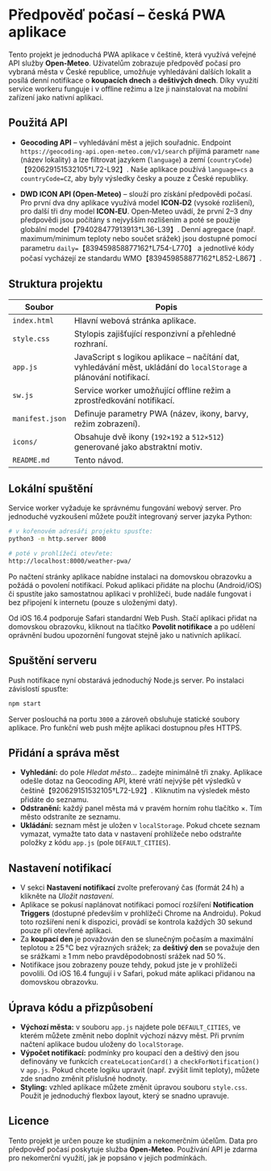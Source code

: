 # Předpověď počasí – česká PWA aplikace

Tento projekt je jednoduchá PWA aplikace v češtině, která využívá veřejné API služby **Open‑Meteo**. Uživatelům zobrazuje předpověď počasí pro vybraná města v České republice, umožňuje vyhledávání dalších lokalit a posílá denní notifikace o **koupacích dnech** a **deštivých dnech**. Díky využití service workeru funguje i v offline režimu a lze ji nainstalovat na mobilní zařízení jako nativní aplikaci.

## Použitá API

- **Geocoding API** – vyhledávání měst a jejich souřadnic. Endpoint `https://geocoding-api.open-meteo.com/v1/search` přijímá parametr `name` (název lokality) a lze filtrovat jazykem (`language`) a zemí (`countryCode`)【920629151532105†L72-L92】. Naše aplikace používá `language=cs` a `countryCode=CZ`, aby byly výsledky česky a pouze z České republiky.

- **DWD ICON API (Open‑Meteo)** – slouží pro získání předpovědi počasí. Pro první dva dny aplikace využívá model **ICON‑D2** (vysoké rozlišení), pro další tři dny model **ICON‑EU**. Open‑Meteo uvádí, že první 2–3 dny předpovědi jsou počítány s nejvyšším rozlišením a poté se použije globální model【794028477913913†L36-L39】. Denní agregace (např. maximum/minimum teploty nebo součet srážek) jsou dostupné pomocí parametru `daily=`【839459858877162†L754-L770】 a jednotlivé kódy počasí vycházejí ze standardu WMO【839459858877162†L852-L867】.

## Struktura projektu

| Soubor | Popis |
|-------|------|
| `index.html` | Hlavní webová stránka aplikace. |
| `style.css` | Stylopis zajišťující responzivní a přehledné rozhraní. |
| `app.js` | JavaScript s logikou aplikace – načítání dat, vyhledávání měst, ukládání do `localStorage` a plánování notifikací. |
| `sw.js` | Service worker umožňující offline režim a zprostředkování notifikací. |
| `manifest.json` | Definuje parametry PWA (název, ikony, barvy, režim zobrazení). |
| `icons/` | Obsahuje dvě ikony (`192×192` a `512×512`) generované jako abstraktní motiv. |
| `README.md` | Tento návod. |

## Lokální spuštění

Service worker vyžaduje ke správnému fungování webový server. Pro jednoduché vyzkoušení můžete použít integrovaný server jazyka Python:

```bash
# v kořenovém adresáři projektu spusťte:
python3 -m http.server 8000

# poté v prohlížeči otevřete:
http://localhost:8000/weather-pwa/
```

Po načtení stránky aplikace nabídne instalaci na domovskou obrazovku a požádá o povolení notifikací. Pokud aplikaci přidáte na plochu (Android/iOS) či spustíte jako samostatnou aplikaci v prohlížeči, bude nadále fungovat i bez připojení k internetu (pouze s uloženými daty).

Od iOS 16.4 podporuje Safari standardní Web Push. Stačí aplikaci přidat na domovskou obrazovku, kliknout na tlačítko **Povolit notifikace** a po udělení oprávnění budou upozornění fungovat stejně jako u nativních aplikací.

## Spuštění serveru

Push notifikace nyní obstarává jednoduchý Node.js server. Po instalaci závislostí spusťte:

```bash
npm start
```

Server poslouchá na portu `3000` a zároveň obsluhuje statické soubory aplikace. Pro funkční web push mějte aplikaci dostupnou přes HTTPS.

## Přidání a správa měst

- **Vyhledání:** do pole *Hledat město...* zadejte minimálně tři znaky. Aplikace odešle dotaz na Geocoding API, které vrátí nejvýše pět výsledků v češtině【920629151532105†L72-L92】. Kliknutím na výsledek město přidáte do seznamu.
- **Odstranění:** každý panel města má v pravém horním rohu tlačítko ×. Tím město odstraníte ze seznamu.
- **Ukládání:** seznam měst je uložen v `localStorage`. Pokud chcete seznam vymazat, vymažte tato data v nastavení prohlížeče nebo odstraňte položky z kódu `app.js` (pole `DEFAULT_CITIES`).

## Nastavení notifikací

- V sekci **Nastavení notifikací** zvolte preferovaný čas (formát 24 h) a klikněte na *Uložit nastavení*.
- Aplikace se pokusí naplánovat notifikaci pomocí rozšíření **Notification Triggers** (dostupné především v prohlížeči Chrome na Androidu). Pokud toto rozšíření není k dispozici, provádí se kontrola každých 30&nbsp;sekund pouze při otevřené aplikaci.
- Za **koupací den** je považován den se slunečným počasím a maximální teplotou ≥ 25 °C bez výrazných srážek; za **deštivý den** se považuje den se srážkami ≥ 1 mm nebo pravděpodobností srážek nad 50 %.
- Notifikace jsou zobrazeny pouze tehdy, pokud jste je v prohlížeči povolili. Od iOS 16.4 fungují i v Safari, pokud máte aplikaci přidanou na domovskou obrazovku.

## Úprava kódu a přizpůsobení

- **Výchozí města:** v souboru `app.js` najdete pole `DEFAULT_CITIES`, ve kterém můžete změnit nebo doplnit výchozí názvy měst. Při prvním načtení aplikace budou uloženy do `localStorage`.
- **Výpočet notifikací:** podmínky pro koupací den a deštivý den jsou definovány ve funkcích `createLocationCard()` a `checkForNotification()` v `app.js`. Pokud chcete logiku upravit (např. zvýšit limit teploty), můžete zde snadno změnit příslušné hodnoty.
- **Styling:** vzhled aplikace můžete změnit úpravou souboru `style.css`. Použit je jednoduchý flexbox layout, který se snadno upravuje.

## Licence

Tento projekt je určen pouze ke studijním a nekomerčním účelům. Data pro předpověď počasí poskytuje služba **Open‑Meteo**. Používání API je zdarma pro nekomerční využití, jak je popsáno v jejich podmínkách.